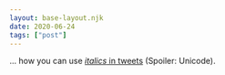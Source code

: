 ```yaml
---
layout: base-layout.njk
date: 2020-06-24
tags: ["post"]
---
```


... how you can use [_italics_ in tweets](https://yaytext.com/how-to/italic-text-twitter/) (Spoiler: Unicode).
